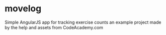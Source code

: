 # movelog
Simple AngularJS app for tracking exercise counts
an example project made by the help and assets from CodeAcademy.com
